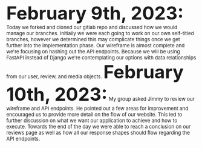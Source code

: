 <font size= "7">**February 9th, 2023:**</font>
<font size= "2">
Today we forked and cloned our gitlab repo and discussed how we would manage our branches. Initially we were each going to work on our own self-titled branches, however we determined this may complicate things once we get further into the implementation phase. Our wireframe is almost complete and we're focusing on hashing out the API endpoints. Because we will be using FastAPI instead of Django we're contemplating our options with data relationships from our user, review, and media objects.
</font>
<font size= "7">**February 10th, 2023:**</font>
<font size= "2">
My group asked Jimmy to review our wireframe and API endpoints. He pointed out a few areas for improvement and encouraged us to provide more detail on the flow of our website. This led to further discussion on what we want our application to achieve and how to execute. Towards the end of the day we were able to reach a conclusion on our reviews page as well as how all our response shapes should flow regarding the API endpoints.
</font>
